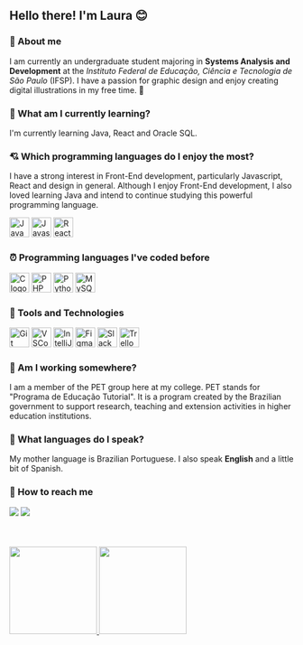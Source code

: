 ## Hello there! I'm Laura 😊

### 💬 About me
I am currently an undergraduate student majoring in **Systems Analysis and Development** at the *Instituto Federal de Educação, Ciência e Tecnologia de São Paulo* (IFSP). I have a passion for graphic design and enjoy creating digital illustrations in my free time. 💌

### 📕 What am I currently learning?
I'm currently learning Java, React and Oracle SQL.

### 💘 Which programming languages do I enjoy the most?
I have a strong interest in Front-End development, particularly Javascript, React and design in general. Although I enjoy Front-End development, I also loved learning Java and intend to continue studying this powerful programming language.
<div>
<img alt="Java logo" style="height: 35px;" src="https://cdn.jsdelivr.net/gh/devicons/devicon/icons/java/java-original.svg"/>
<img alt="Javascript logo" style="height: 35px;" src="https://cdn.jsdelivr.net/gh/devicons/devicon/icons/javascript/javascript-plain.svg"/>
<img alt="React logo" style="height: 35px;" src="https://cdn.jsdelivr.net/gh/devicons/devicon/icons/react/react-original.svg"/>
</div>

### ⏰ Programming languages I've coded before
<div>
<img alt="C logo" style="height: 35px;" src="https://cdn.jsdelivr.net/gh/devicons/devicon/icons/c/c-original.svg"/>
<img alt="PHP logo" style="height: 35px;" src="https://cdn.jsdelivr.net/gh/devicons/devicon/icons/php/php-plain.svg"/>
<img alt="Python logo" style="height: 35px;" src="https://cdn.jsdelivr.net/gh/devicons/devicon/icons/python/python-original.svg"/>
<img alt="MySQL logo" style="height: 35px;" src="https://cdn.jsdelivr.net/gh/devicons/devicon/icons/mysql/mysql-original-wordmark.svg"/>
</div>

### 📌 Tools and Technologies
<div>
<img alt="Git logo" style="height: 35px;" src="https://cdn.jsdelivr.net/gh/devicons/devicon/icons/git/git-original.svg"/> 
<img alt="VSCode logo" style="height: 35px;" src="https://cdn.jsdelivr.net/gh/devicons/devicon/icons/vscode/vscode-original.svg"/>
<img alt="IntelliJ logo" style="height: 35px;" src="https://upload.wikimedia.org/wikipedia/commons/9/9c/IntelliJ_IDEA_Icon.svg"/>
<img alt="Figma logo" style="height: 35px;" src="https://cdn.jsdelivr.net/gh/devicons/devicon/icons/figma/figma-original.svg"/>
<img alt="Slack logo" style="height: 35px;" src="https://cdn.jsdelivr.net/gh/devicons/devicon/icons/slack/slack-original.svg"/>
<img alt="Trello logo" style="height: 35px;" src="https://cdn.jsdelivr.net/gh/devicons/devicon/icons/trello/trello-plain.svg"/>
</div>

### 🎯 Am I working somewhere?
I am a member of the PET group here at my college. PET stands for "Programa de Educação Tutorial". It is a program created by the Brazilian government to support research, teaching and extension activities in higher education institutions.

### 🍒 What languages do I speak?
My mother language is Brazilian Portuguese. I also speak **English** and a little bit of Spanish.

### 📩 How to reach me
<div>
<a style="height: 35px;" href="https://www.linkedin.com/in/laura-ranucci-luchiari/" target="_blank"><img src="https://img.shields.io/badge/LinkedIn-0077B5?style=for-the-badge&logo=linkedin&logoColor=white" target="_blank"></a>
<a style="height: 35px;" href="mailto:lauraluchiari@outlook.com" target="_blank"><img src="https://img.shields.io/badge/Outlook-0078D4?style=for-the-badge&logo=microsoft-outlook&logoColor=white" target="_blank"></a>
</div>
<br><br><br>
<div>
    <a href="https://github.com/lauraluch">
    <img height="155em" src="https://github-readme-stats.vercel.app/api/top-langs/?username=lauraluch&layout=compact&langs_count=7&theme=dracula&count_private=false"/>
    <img height="155em" src="https://github-readme-stats.vercel.app/api?username=lauraluch&show_icons=true&theme=dracula"/>
</div>
